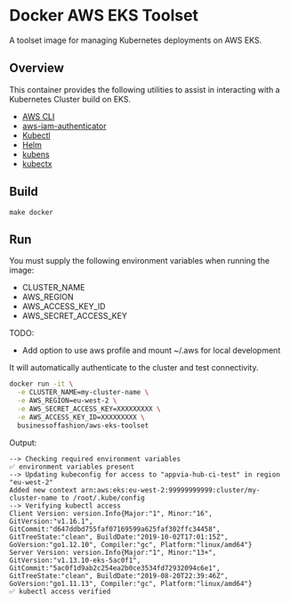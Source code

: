 # Docker AWS EKS Toolset

A toolset image for managing Kubernetes deployments on AWS EKS.

## Overview
This container provides the following utilities to assist in interacting with a Kubernetes Cluster build on EKS.
- [AWS CLI](https://docs.aws.amazon.com/cli/index.html)
- [aws-iam-authenticator](https://docs.aws.amazon.com/eks/latest/userguide/install-aws-iam-authenticator.html)
- [Kubectl](https://kubernetes.io/docs/reference/kubectl/overview/)
- [Helm](https://helm.sh/)
- [kubens](https://github.com/ahmetb/kubectx)
- [kubectx](https://github.com/ahmetb/kubectx)


## Build

`make docker`

## Run

You must supply the following environment variables when running the image:
* CLUSTER_NAME
* AWS_REGION
* AWS_ACCESS_KEY_ID
* AWS_SECRET_ACCESS_KEY


TODO:
* Add option to use aws profile and mount ~/.aws for local development

It will automatically authenticate to the cluster and test connectivity.

```bash
docker run -it \
  -e CLUSTER_NAME=my-cluster-name \
  -e AWS_REGION=eu-west-2 \
  -e AWS_SECRET_ACCESS_KEY=XXXXXXXXX \
  -e AWS_ACCESS_KEY_ID=XXXXXXXXX \
  businessoffashion/aws-eks-toolset
```

Output:

```
--> Checking required environment variables
✅ environment variables present
--> Updating kubeconfig for access to "appvia-hub-ci-test" in region "eu-west-2"
Added new context arn:aws:eks:eu-west-2:99999999999:cluster/my-cluster-name to /root/.kube/config
--> Verifying kubectl access
Client Version: version.Info{Major:"1", Minor:"16", GitVersion:"v1.16.1", GitCommit:"d647ddbd755faf07169599a625faf302ffc34458", GitTreeState:"clean", BuildDate:"2019-10-02T17:01:15Z", GoVersion:"go1.12.10", Compiler:"gc", Platform:"linux/amd64"}
Server Version: version.Info{Major:"1", Minor:"13+", GitVersion:"v1.13.10-eks-5ac0f1", GitCommit:"5ac0f1d9ab2c254ea2b0ce3534fd72932094c6e1", GitTreeState:"clean", BuildDate:"2019-08-20T22:39:46Z", GoVersion:"go1.11.13", Compiler:"gc", Platform:"linux/amd64"}
✅ kubectl access verified
```
